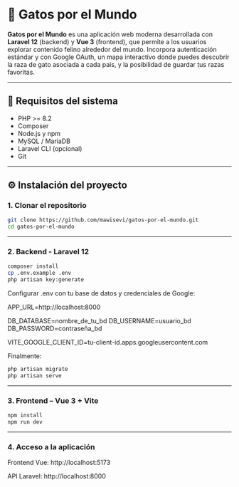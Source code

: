 # 🐾 Gatos por el Mundo

**Gatos por el Mundo** es una aplicación web moderna desarrollada con **Laravel 12** (backend) y **Vue 3** (frontend), que permite a los usuarios explorar contenido felino alrededor del mundo. 
Incorpora autenticación estándar y con Google OAuth, un mapa interactivo donde puedes descubrir la raza de gato asociada a cada país, y la posibilidad de guardar tus razas favoritas.

---

## 🚀 Requisitos del sistema

- PHP >= 8.2
- Composer
- Node.js y npm
- MySQL / MariaDB
- Laravel CLI (opcional)
- Git

---

## ⚙️ Instalación del proyecto

### 1. Clonar el repositorio

```bash
git clone https://github.com/mawisevi/gatos-por-el-mundo.git
cd gatos-por-el-mundo
```

---

### 2. Backend - Laravel 12

```bash
composer install
cp .env.example .env
php artisan key:generate
```

Configurar .env con tu base de datos y credenciales de Google:

APP_URL=http://localhost:8000

DB_DATABASE=nombre_de_tu_bd
DB_USERNAME=usuario_bd
DB_PASSWORD=contraseña_bd

VITE_GOOGLE_CLIENT_ID=tu-client-id.apps.googleusercontent.com

Finalmente:
```bash
php artisan migrate
php artisan serve
```

---

### 3. Frontend – Vue 3 + Vite
```bash
npm install
npm run dev

```

---

### 4. Acceso a la aplicación
Frontend Vue: http://localhost:5173

API Laravel: http://localhost:8000

